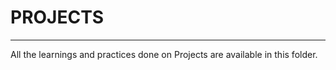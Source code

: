 <h1>PROJECTS</h1><hr>
<p>All the learnings and practices done on Projects are available in this folder.</p>